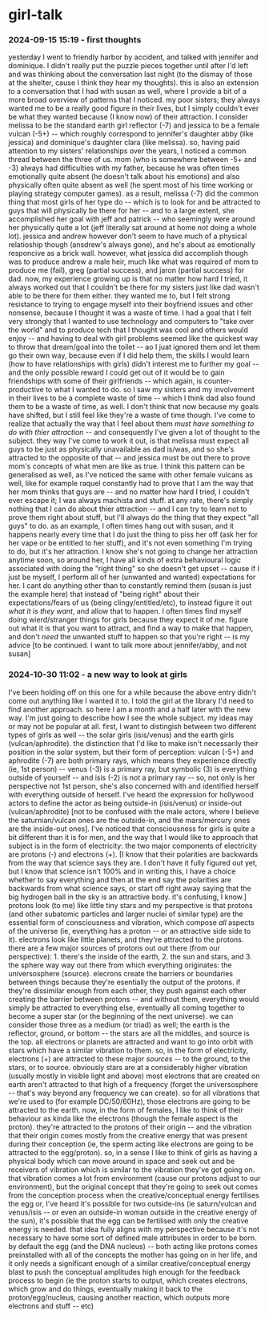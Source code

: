 # girl-talk

### 2024-09-15 15:19 - first thoughts

yesterday I went to friendly harbor by accident, and talked with jennifer and dominique. I didn't really put the puzzle pieces together until after I'd left and was thinking about the conversation last night (to the dismay of those at the shelter, cause I think they hear my thoughts). this is also an extension to a conversation that I had with susan as well, where I provide a bit of a more broad overview of patterns that I noticed. my poor sisters; they always wanted me to be a really good figure in their lives, but I simply couldn't ever be what they wanted because (I know now) of their attraction. I consider melissa to be the standard earth girl reflector (-7) and jessica to be a female vulcan (-5+) -- which roughly correspond to jennifer's daughter abby (like jessica) and dominique's daughter clara (like melissa). so, having paid attention to my sisters' relationships over the years, I noticed a common thread between the three of us. mom (who is somewhere between -5+ and -3) always had difficulties with my father, because he was often times emotionally quite absent (he doesn't talk about his emotions) and also physically often quite absent as well (he spent most of his time working or playing strategy computer games). as a result, melissa (-7) did the common thing that most girls of her type do -- which is to look for and be attracted to guys that will physically be there for her -- and to a large extent, she accomplished her goal with jeff and patrick -- who seemingly were around her physically quite a lot (jeff literally sat around at home not doing a whole lot). jessica and andrew however don't seem to have much of a physical relatioship though (ansdrew's always gone), and he's about as emotionally responcive as a brick wall. however, what jessica did accomplish though was to produce andrew a male heir, much like what was required of mom to produce me (fail), greg (partial success), and jaron (partial success) for dad.
now, my experience growing up is that no matter how hard I tried, it always worked out that I couldn't be there for my sisters just like dad wasn't able to be there for them either. they wanted me to, but I felt strong resistance to trying to engage myself into their boyfriend issues and other nonsense, because I thought it was a waste of time. I had a goal that I felt very strongly that I wanted to use technology and computers to "take over the world" and to produce tech that I thought was cool and others would enjoy -- and having to deal with girl problems seemed like the quickest way to throw that dream/goal into the toilet -- ao I juat ignored them and let them go their own way, because even if I did help them, the skills I would learn (how to have relationships with girls) didn't interest me to further my goal -- and the only possible reward I could get out of it would be to gain friendships with some of their girlfriends -- which again, is counter-productive to what I wanted to do. so I saw my sisters and my involvement in their lives to be a complete waste of time -- which I think dad also found them to be a waste of time, as well. I don't think that now because my goals have shifted, but I still feel like they're a waste of time though. I've come to realize that actually the way that I feel about them *must have something to do with thier attraction* -- and consequently I've given a lot of thought to the subject.
they way I've come to work it out, is that melissa must expect all guys to be just as physically unavailable as dad is/was, and so she's attracted to the opposite of that -- and jessica must be out there to prove mom's concepts of what men are like as true. I think this pattern can be generalised as well, as I've noticed the same with other female vulcans as well, like for example raquel constantly had to prove that I am the way that her mom thinks that guys are -- and no matter how hard I tried, I couldn't ever escape it; I was always machista and stuff.
at any rate, there's simply nothing that I can do about thier attraction -- and I can try to learn not to prove them right about stuff, but I'll always do the thing that they expect "all guys" to do. as an example, I often times hang out with susan, and it happens nearly every time that I do just the thing to piss her off (ask her for her vape or be entitled to her stuff), and it's not even something I'm trying to do, but it's her attraction. I know she's not going to change her attraction anytime soon, so around her, I have all kinds of extra behavioural logic associated with doing the "right thing" so she doesn't get upset -- cause if I just be myself, I perform all of her (unwanted and wanted) expectations for her. I cant do anything other than to constantly remind them (susan is just the example here) that instead of "being right" about their expectations/fears of us (being clingy/entitled/etc), to instead figure it out *what it is they want*, and allow that to happen. I often times find myself doing wierd/stranger things for girls because they expect it of me.
figure out what it is that you want to attract, and find a way to make that happen, and don't *need* the unwanted stuff to happen so that you're right -- is my advice [to be continued. I want to talk more about jennifer/abby, and not susan]

### 2024-10-30 11:02 - a new way to look at girls

I've been holding off on this one for a while because the above entry didn't come out anything like I wanted it to. I told the girl at the library I'd need to find another approach. so here I am a month and a half later with the new way. I'm just going to describe how I see the whole subject. my ideas may or may not be popular at all. first, I want to distingish between two different types of girls as well -- the solar girls (isis/venus) and the earth girls (vulcan/aphrodite). the distinction that I'd like to make isn't necessarily their position in the solar system, but their form of perception: vulcan (-5+) and aphrodite (-7) are both primary rays, which means they experience directly (ie, 1st person) -- venus (-3) is a primary ray, but symbolic (3) is everything outside of yourself -- and isis (-2) is not a primary ray -- so, not only is her perspective not 1st person, she's also concerned with and identified herself with everything outside of herself. I've heard the expression for hollywood actors to define the actor as being outside-in (isis/venus) or inside-out (vulcan/aphrodite) [not to be confused with the male actors, where I believe the saturnian/vulcan ones are the outside-in, and the mars/mercury ones are the inside-out ones].
I've noticed that consciousness for girls is quite a bit different than it is for men, and the way that I would like to approach that subject is in the form of electricity: the two major components of electricity are protons (-) and electrons (+). [I know that their polarities are backwards from the way that science says they are. I don't have it fully figured out yet, but I know that science isn't 100% and in writing this, I have a choice whether to say everything and then at the end say the polarities are backwards from what science says, or start off right away saying that the big hydrogen ball in the sky is an attractive body. it's confusing, I know.] protons look (to me) like little tiny stars and my perspective is that protons (and other subatomic particles and larger nuclei of similar type) are the essential form of consciousness and vibration, which compose *all* aspects of the universe (ie, everything has a proton -- or an attractive side side to it). electrons look like little planets, and they're attracted to the protons. there are a few major sources of protons out out there (from our perspective): 1. there's the inside of the earth, 2. the sun and stars, and 3. the sphere way way out there from which everything originates: the universosphere (source).
    elecrons create the barriers or boundaries between things because they're esentially the output of the protons. if they're dissimilar enough from each other, they push against each other creating the barrier between protons -- and without them, everything would simply be attracted to everything else, eventually all coming together to become a super star (or the beginning of the next universe). we can consider those three as a medium (or triad) as well; the earth is the reflector, ground, or bottom -- the stars are all the middles, and source is the top. 
all electrons or planets are attracted and want to go into orbit with stars which have a similar vibration to them. so, in the form of electricity, electrons (+) are attracted to these major *sources* -- to the ground, to the stars, or to source. obviously stars are at a considerably higher vibration (usually mostly in visible light and above) most electrons that are created on earth aren't attracted to that high of a frequency (forget the universosphere -- that's way beyond any frequency we can create). so for all vibrations that we're used to (for example DC/50/60Hz), those electrons are going to be attracted to the earth.
now, in the form of females, I like to think of their behaviour as kinda like the electrons (though the female aspect is the proton). they're attracted to the protons of their origin -- and the vibration that their origin comes mostly from the creative energy that was present during their conception (ie, the sperm acting like electrons are going to be attracted to the egg/proton). so, in a sense I like to think of girls as having a physical body which can move around in space and seek out and be receivers of vibration which is similar to the vibration they've got going on. that vibration comes a lot from environment (cause our protons adjust to our environment), but the original concept that they're going to seek out comes from the conception process when the creative/conceptual energy fertilises the egg
    or, I've heard it's possible for two outside-ins (ie saturn/vulcan and venus/isis -- or even an outside-in woman outside in the creative energy of the sun), it's possible that the egg can be fertilised with only the creative energy is needed. that idea fully aligns with my perspective because it's not necessary to have some sort of defined male attributes in order to be born. by default the egg (and the DNA nucleus) -- both acting like protons comes preinstalled with all of the concepts the mother has going on in her life, and it only needs a significant enough of a similar creative/conceptual energy blast to push the conceptual amplitudes high enough for the feedback process to begin (ie the proton starts to output, which creates electrons, which grow and do things, eventually making it back to the proton/egg/nucleus, causing another reaction, which outputs more electrons and stuff -- etc)
